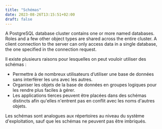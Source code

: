 ```yaml
---
title: "Schémas"
date: 2023-08-26T13:15:51+02:00
draft: false
---
```


A PostgreSQL database cluster contains one or more named databases. Roles and a few other object types are shared across the entire cluster. A client connection to the server can only access data in a single database, the one specified in the connection request.

Il existe plusieurs raisons pour lesquelles on peut vouloir utiliser des schémas :

- Permettre à de nombreux utilisateurs d’utiliser une base de données sans interférer les uns avec les autres.
- Organiser les objets de la base de données en groupes logiques pour les rendre plus faciles à gérer.
- Les applications tierces peuvent être placées dans des schémas distincts afin qu'elles n'entrent pas en conflit avec les noms d'autres objets.

Les schémas sont analogues aux répertoires au niveau du système d'exploitation, sauf que les schémas ne peuvent pas être imbriqués.

